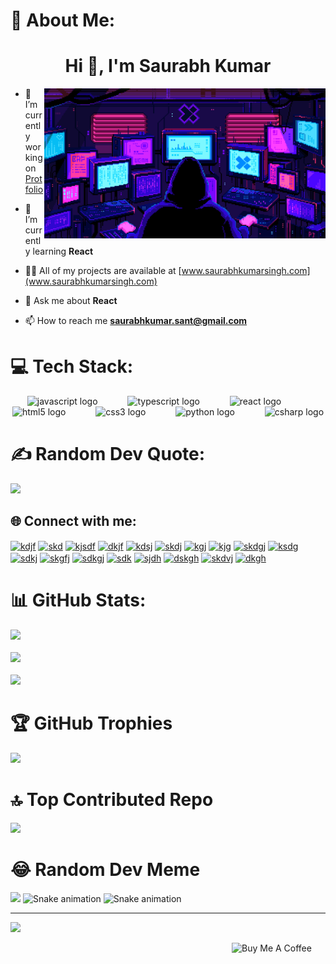 # 💫 About Me:

<h1 align="center">Hi 👋, I'm Saurabh Kumar</h1>

  <img align="right" alt="GIF" src="https://github.com/SaurabhKumarSingh01/test5/blob/main/photo.gif?raw=true" width="450" height="240" />

- 🔭 I’m currently working on [Protfolio](www.saurabhkumarsingh.com)

- 🌱 I’m currently learning **React**

- 👨‍💻 All of my projects are available at [www.saurabhkumarsingh.com](www.saurabhkumarsingh.com)

- 💬 Ask me about **React**

- 📫 How to reach me **saurabhkumar.sant@gmail.com**




# 💻 Tech Stack:
  
<div align="center">
  <img src="https://cdn.jsdelivr.net/gh/devicons/devicon/icons/javascript/javascript-plain.svg" height="60" alt="javascript logo"  />
  <img width="40" />
  <img src="https://cdn.jsdelivr.net/gh/devicons/devicon/icons/typescript/typescript-original.svg" height="60" alt="typescript logo"  />
  <img width="40" />
  <img src="https://cdn.jsdelivr.net/gh/devicons/devicon/icons/react/react-original-wordmark.svg" height="60" alt="react logo"  />
  <img width="40" />
  <img src="https://cdn.jsdelivr.net/gh/devicons/devicon/icons/html5/html5-original.svg" height="60" alt="html5 logo"  />
  <img width="40" />
  <img src="https://cdn.jsdelivr.net/gh/devicons/devicon/icons/css3/css3-original.svg" height="60" alt="css3 logo"  />
  <img width="40" />
  <img src="https://cdn.jsdelivr.net/gh/devicons/devicon/icons/python/python-original.svg" height="60" alt="python logo"  />
  <img width="40" />
  <img src="https://cdn.jsdelivr.net/gh/devicons/devicon/icons/csharp/csharp-original.svg" height="60" alt="csharp logo"  />
</div>




# ✍️ Random Dev Quote:

![](https://quotes-github-readme.vercel.app/api?type=horizontal&theme=radical)




## 🌐 Connect with me:

<p align="left">
<a href="https://codepen.io/kdjf" target="blank"><img align="center" src="https://raw.githubusercontent.com/rahuldkjain/github-profile-readme-generator/master/src/images/icons/Social/codepen.svg" alt="kdjf" height="30" width="60" /></a>
<a href="https://dev.to/skd" target="blank"><img align="center" src="https://raw.githubusercontent.com/rahuldkjain/github-profile-readme-generator/master/src/images/icons/Social/devto.svg" alt="skd" height="30" width="60" /></a>
<a href="https://twitter.com/kjsdf" target="blank"><img align="center" src="https://raw.githubusercontent.com/rahuldkjain/github-profile-readme-generator/master/src/images/icons/Social/twitter.svg" alt="kjsdf" height="30" width="60" /></a>
<a href="https://linkedin.com/in/dkjf" target="blank"><img align="center" src="https://raw.githubusercontent.com/rahuldkjain/github-profile-readme-generator/master/src/images/icons/Social/linked-in-alt.svg" alt="dkjf" height="30" width="60" /></a>
<a href="https://stackoverflow.com/users/kdsj" target="blank"><img align="center" src="https://raw.githubusercontent.com/rahuldkjain/github-profile-readme-generator/master/src/images/icons/Social/stack-overflow.svg" alt="kdsj" height="30" width="60" /></a>
<!-- <a href="https://codesandbox.com/dskfj" target="blank"><img align="center" src="https://raw.githubusercontent.com/rahuldkjain/github-profile-readme-generator/master/src/images/icons/Social/codesandbox.svg" alt="dskfj" height="30" width="60" /></a> -->
<!-- <a href="https://kaggle.com/dkj" target="blank"><img align="center" src="https://raw.githubusercontent.com/rahuldkjain/github-profile-readme-generator/master/src/images/icons/Social/kaggle.svg" alt="dkj" height="30" width="60" /></a> -->
<a href="https://fb.com/skdj" target="blank"><img align="center" src="https://raw.githubusercontent.com/rahuldkjain/github-profile-readme-generator/master/src/images/icons/Social/facebook.svg" alt="skdj" height="30" width="60" /></a>
<a href="https://instagram.com/kgj" target="blank"><img align="center" src="https://raw.githubusercontent.com/rahuldkjain/github-profile-readme-generator/master/src/images/icons/Social/instagram.svg" alt="kgj" height="30" width="60" /></a>
<!-- <a href="https://dribbble.com/sdkj" target="blank"><img align="center" src="https://raw.githubusercontent.com/rahuldkjain/github-profile-readme-generator/master/src/images/icons/Social/dribbble.svg" alt="sdkj" height="30" width="60" /></a> -->
<a href="https://www.behance.net/kjg" target="blank"><img align="center" src="https://raw.githubusercontent.com/rahuldkjain/github-profile-readme-generator/master/src/images/icons/Social/behance.svg" alt="kjg" height="30" width="60" /></a>
<a href="https://hashnode.com/skdgj" target="blank"><img align="center" src="https://raw.githubusercontent.com/rahuldkjain/github-profile-readme-generator/master/src/images/icons/Social/hashnode.svg" alt="skdgj" height="30" width="60" /></a>
<a href="https://medium.com/ksdg" target="blank"><img align="center" src="https://raw.githubusercontent.com/rahuldkjain/github-profile-readme-generator/master/src/images/icons/Social/medium.svg" alt="ksdg" height="30" width="60" /></a>
<a href="https://www.youtube.com/c/sdkj" target="blank"><img align="center" src="https://raw.githubusercontent.com/rahuldkjain/github-profile-readme-generator/master/src/images/icons/Social/youtube.svg" alt="sdkj" height="30" width="60" /></a>
<a href="https://www.codechef.com/users/skgfj" target="blank"><img align="center" src="https://cdn.jsdelivr.net/npm/simple-icons@3.1.0/icons/codechef.svg" alt="skgfj" height="30" width="60" /></a>
<a href="https://www.hackerrank.com/sdkgj" target="blank"><img align="center" src="https://raw.githubusercontent.com/rahuldkjain/github-profile-readme-generator/master/src/images/icons/Social/hackerrank.svg" alt="sdkgj" height="30" width="60" /></a>
<!-- <a href="https://codeforces.com/profile/qksdsgj" target="blank"><img align="center" src="https://raw.githubusercontent.com/rahuldkjain/github-profile-readme-generator/master/src/images/icons/Social/codeforces.svg" alt="qksdsgj" height="30" width="60" /></a> -->
<a href="https://www.leetcode.com/sdk" target="blank"><img align="center" src="https://raw.githubusercontent.com/rahuldkjain/github-profile-readme-generator/master/src/images/icons/Social/leet-code.svg" alt="sdk" height="30" width="60" /></a>
<a href="https://www.hackerearth.com/sjdh" target="blank"><img align="center" src="https://raw.githubusercontent.com/rahuldkjain/github-profile-readme-generator/master/src/images/icons/Social/hackerearth.svg" alt="sjdh" height="30" width="60" /></a>
<a href="https://auth.geeksforgeeks.org/user/dskgh" target="blank"><img align="center" src="https://raw.githubusercontent.com/rahuldkjain/github-profile-readme-generator/master/src/images/icons/Social/geeks-for-geeks.svg" alt="dskgh" height="30" width="60" /></a>
<a href="https://www.topcoder.com/members/skdvj" target="blank"><img align="center" src="https://raw.githubusercontent.com/rahuldkjain/github-profile-readme-generator/master/src/images/icons/Social/topcoder.svg" alt="skdvj" height="30" width="60" /></a>
<a href="https://discord.gg/dkgh" target="blank"><img align="center" src="https://raw.githubusercontent.com/rahuldkjain/github-profile-readme-generator/master/src/images/icons/Social/discord.svg" alt="dkgh" height="30" width="60" /></a>
<!-- <a href="/dskhk" target="blank"><img align="center" src="https://raw.githubusercontent.com/rahuldkjain/github-profile-readme-generator/master/src/images/icons/Social/rss.svg" alt="dskhk" height="30" width="60" /></a> -->





# 📊 GitHub Stats:

![](https://github-readme-stats.vercel.app/api?username=SaurabhKrSing&theme=dark&hide_border=true&include_all_commits=true&count_private=true&card_width=500)</br></br>
![](https://github-readme-streak-stats.herokuapp.com/?user=SaurabhKrSing&theme=dark&hide_border=true&card_width=500)</br></br>
![](https://github-readme-stats.vercel.app/api/top-langs/?username=SaurabhKrSing&theme=dark&hide_border=true&include_all_commits=true&count_private=true&layout=compact&card_width=500)




# 🏆 GitHub Trophies
![](https://github-profile-trophy.vercel.app/?username=SaurabhKrSing&theme=radical&no-frame=true&no-bg=false&margin-w=4&card_width=500)




# 🔝 Top Contributed Repo
![](https://github-contributor-stats.vercel.app/api?username=SaurabhKrSing&limit=5&theme=nord&combine_all_yearly_contributions=true)




# 😂 Random Dev Meme
<img src='https://randommeme-five.vercel.app/' style="height: 400px;"/>



<img src="https://raw.githubusercontent.com/SaurabhKrSing/SaurabhKrSing/output/snake.svg" alt="Snake animation" />

<img src="https://raw.githubusercontent.com/SaurabhKrSing/SaurabhKrSing/output/snake.svg" alt="Snake animation" />


---

[![](https://visitcount.itsvg.in/api?id=SaurabhKrSing&icon=0&color=1)](https://visitcount.itsvg.in)

<a href="https://www.buymeacoffee.com/SaurabhKrSing" target="_blank"><img src="https://cdn.buymeacoffee.com/buttons/v2/default-red.png" alt="Buy Me A Coffee" width="150" align="right" ></a>




